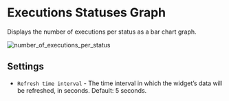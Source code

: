 # Executions Statuses Graph
Displays the number of executions per status as a bar chart graph.

![number_of_executions_per_status](https://docs.cloudify.co/latest/images/ui/widgets/executions-status-graph.png)


## Settings

* `Refresh time interval` - The time interval in which the widget’s data will be refreshed, in seconds. Default: 5 seconds.
